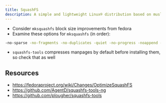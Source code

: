 ```yaml
---
title: SquashFS
description: A simple and lightweight Linux® distribution based on musl libc and toybox
---
```


- Consider `mksquashfs` block size improvements from fedora
- Examine these options for `mksquashfs` (in order):
```sh
-no-sparse -no-fragments -no-duplicates -quiet -no-progress -noappend -no-recovery
```
- `squashfs-tools` compresses manpages by default before installing them, so check that as well

## Resources
- https://fedoraproject.org/wiki/Changes/OptimizeSquashFS
- https://github.com/AgentD/squashfs-tools-ng
- https://github.com/plougher/squashfs-tools
